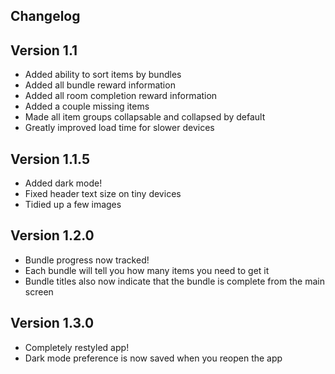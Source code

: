 Changelog
---------

Version 1.1
-----------
* Added ability to sort items by bundles
* Added all bundle reward information
* Added all room completion reward information
* Added a couple missing items
* Made all item groups collapsable and collapsed by default
* Greatly improved load time for slower devices

Version 1.1.5
-------------
* Added dark mode!
* Fixed header text size on tiny devices
* Tidied up a few images

Version 1.2.0
-------------
* Bundle progress now tracked!
* Each bundle will tell you how many items you need to get it
* Bundle titles also now indicate that the bundle is complete from the main screen

Version 1.3.0
-------------
* Completely restyled app!
* Dark mode preference is now saved when you reopen the app